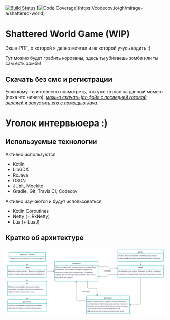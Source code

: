 [![Build Status](https://travis-ci.org/mirage-a/shattered-world.svg?branch=master)](https://travis-ci.org/mirage-a/shattered-world)
[![Code Coverage](https://codecov.io/gh/mirage-a/shattered-world/branch/master/graphs/badge.svg?)](https://codecov.io/gh/mirage-a/shattered-world)


# Shattered World Game (WIP)

Экшн-РПГ, о которой я давно мечтал и на которой учусь кодить :)

Тут можно будет грабить корованы, здесь ты убиваешь зомби или ты сам есть зомби!
    
## Скачать без смс и регистрации

Если кому-то интересно посмотреть, что уже готово на данный момент (пока что ничего), *[можно скачать jar-файл с последней готовой версией и запустить его с помощью Java]( https://github.com/Mirage-A/Shattered-World/raw/master/Shattered-World.jar)*.

# Уголок интервьюера :)

## Используемые технологии

Активно используются:
 - Kotlin
 - LibGDX
 - RxJava
 - GSON
 - JUnit, Mockito
 - Gradle, Git, Travis CI, Codecov
 
Активно изучаются и будут использоваться:
 - Kotlin Coroutines
 - Netty (+ RxNetty)
 - Lua (+ LuaJ)

## Кратко об архитектуре

![](arch.png)
